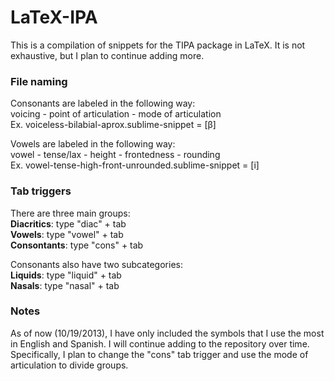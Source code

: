 LaTeX-IPA
=========
This is a compilation of snippets for the TIPA package in LaTeX. It is not exhaustive, but I plan to continue adding more.

### File naming  
Consonants are labeled in the following way:  
voicing - point of articulation - mode of articulation  
Ex. voiceless-bilabial-aprox.sublime-snippet = [β]

Vowels are labeled in the following way:  
vowel - tense/lax - height - frontedness - rounding  
Ex. vowel-tense-high-front-unrounded.sublime-snippet = [i]

### Tab triggers
There are three main groups:  
**Diacritics**: type "diac" + tab  
**Vowels**: type "vowel" + tab  
**Consontants**: type "cons" + tab

Consonants also have two subcategories:  
**Liquids**: type "liquid" + tab  
**Nasals**: type "nasal" + tab

### Notes  
As of now (10/19/2013), I have only included the symbols that I use the most in English and Spanish. I will continue adding to the repository over time. Specifically, I plan to change the "cons" tab trigger and use the mode of articulation to divide groups. 